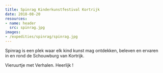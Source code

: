 ```yaml
---
title: Spinrag Kinderkunstfestival Kortrijk
date: 2018-08-20
resources:
- name: header
  src: spinrag.jpg
images:
- /expedities/spinrag/spinrag.jpg
---
```


Spinrag is een plek waar elk kind kunst mag ontdekken, beleven en ervaren in en rond de Schouwburg van Kortrijk.

Vieruurtje met Verhalen. Heerlijk !
